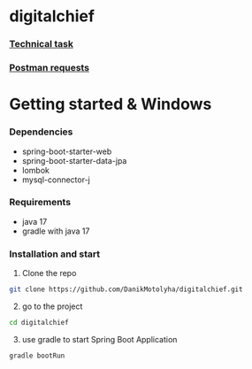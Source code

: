 # digitalchief


### [Technical task](/Тестовое%20задание%20для%20JAVA%20Trainee.pdf)
### [Postman requests](/digitalChief.postman_collection.json)

# Getting started & Windows

### Dependencies
+ spring-boot-starter-web
+ spring-boot-starter-data-jpa
+ lombok
+ mysql-connector-j

### Requirements
 + java 17
 + gradle with java 17

### Installation and start

1. Clone the repo
```sh
git clone https://github.com/DanikMotolyha/digitalchief.git
```
2. go to the project
```sh
cd digitalchief
```
3. use gradle to start Spring Boot Application
```sh
gradle bootRun
```
